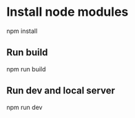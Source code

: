 # Install node modules
npm install

## Run build

npm run build

## Run dev and local server

npm run dev

